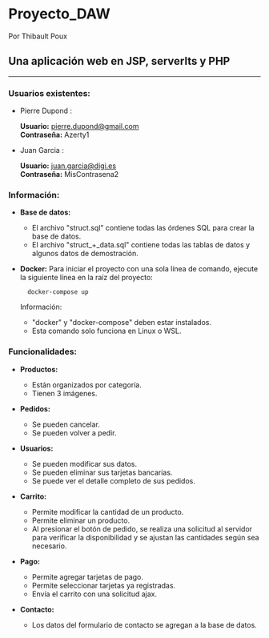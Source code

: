 # Proyecto_DAW

Por Thibault Poux

## Una aplicación web en JSP, serverlts y PHP

---

### Usuarios existentes:

* Pierre Dupond :

    **Usuario:** pierre.dupond@gmail.com  
    **Contraseña:** Azerty1

* Juan Garcia :

    **Usuario:** juan.garcia@digi.es  
    **Contraseña:** MisContrasena2

### Información:

* **Base de datos:**
    * El archivo "struct.sql" contiene todas las órdenes SQL para crear la base de datos.
    * El archivo "struct_+_data.sql" contiene todas las tablas de datos y algunos datos de demostración.
* **Docker:**
    Para iniciar el proyecto con una sola línea de comando, ejecute la siguiente línea en la raíz del proyecto:

        docker-compose up

    Información:
    * "docker" y "docker-compose" deben estar instalados.
    * Esta comando solo funciona en Linux o WSL.

### Funcionalidades:

* **Productos:**
    * Están organizados por categoría.
    * Tienen 3 imágenes.

* **Pedidos:**
    * Se pueden cancelar.
    * Se pueden volver a pedir.

* **Usuarios:**
    * Se pueden modificar sus datos.
    * Se pueden eliminar sus tarjetas bancarias.
    * Se puede ver el detalle completo de sus pedidos.

* **Carrito:**
    * Permite modificar la cantidad de un producto.
    * Permite eliminar un producto.
    * Al presionar el botón de pedido, se realiza una solicitud al servidor para verificar la disponibilidad y se ajustan las cantidades según sea necesario.

* **Pago:**
    * Permite agregar tarjetas de pago.
    * Permite seleccionar tarjetas ya registradas.
    * Envía el carrito con una solicitud ajax.

* **Contacto:**
    * Los datos del formulario de contacto se agregan a la base de datos.
